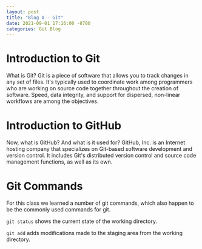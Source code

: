 ```yaml
---
layout: post
title: "Blog 0 - Git"
date: 2021-09-01 17:16:00 -0700
categories: Git Blog
---
```


# Introduction to Git
What is Git? Git is a piece of software that allows you to track changes in any set of files. It's typically used to coordinate work among programmers who are working on source code together throughout the creation of software. Speed, data integrity, and support for dispersed, non-linear workflows are among the objectives.

# Introduction to GitHub
Now, what is GitHub? And what is it used for? GitHub, Inc. is an Internet hosting company that specializes on Git-based software development and version control. It includes Git's distributed version control and source code management functions, as well as its own.

# Git Commands
For this class we learned a number of git commands, which also happen to be the commonly used commands for git.

`git status` shows the current state of the working directory.

`git add` adds modifications made to the staging area from the working directory.